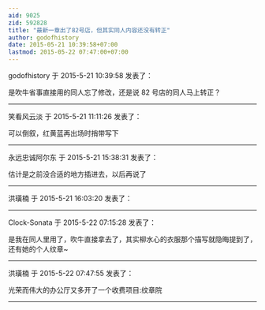 ```yaml
---
aid: 9025
zid: 592828
title: "最新一章出了82号店，但其实同人内容还没有转正"
author: godofhistory
date: 2015-05-21 10:39:58+07:00
lastmod: 2015-05-22 07:47:00+07:00
---
```


godofhistory 于 2015-5-21 10:39:58 发表了：

是吹牛省事直接用的同人忘了修改，还是说 82 号店的同人马上转正？

---

笑看风云淡 于 2015-5-21 11:11:26 发表了：

可以倒叙，红黄蓝再出场时捎带写下

---

永远忠诚阿尔东 于 2015-5-21 15:38:31 发表了：

估计是之前没合适的地方插进去，以后再说了

---

洪璜楠 于 2015-5-21 16:03:20 发表了：

---

Clock-Sonata 于 2015-5-22 07:15:28 发表了：

是我在同人里用了，吹牛直接拿去了，其实柳水心的衣服那个描写就隐晦提到了，还有她的个人纹章~

---

洪璜楠 于 2015-5-22 07:47:55 发表了：

光荣而伟大的办公厅又多开了一个收费项目:纹章院

---
